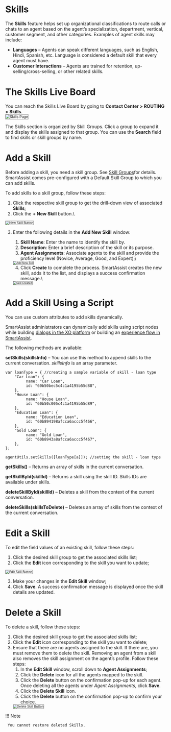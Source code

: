 # **Skills**

The **Skills** feature helps set up organizational classifications to route calls or chats to an agent based on the agent’s specialization, department, vertical, customer segment, and other categories. Examples of agent skills may include:

* **Languages** – Agents can speak different languages, such as English, Hindi, Spanish, etc. Language is considered a default skill that every agent must have.
* **Customer Interactions** – Agents are trained for retention, up-selling/cross-selling, or other related skills.

# The Skills Live Board

You can reach the Skills Live Board by going to **Contact Center > ROUTING > Skills**.\
<img src="../images/skills-page.png" alt="Skills Page" title="Skills Page" style="border: 1px solid gray; zoom:80%;">

The Skills section is organized by Skill Groups. Click a group to expand it and display the skills assigned to that group. You can use the **Search** field to find skills or skill groups by name.

# Add a Skill

Before adding a skill, you need a skill group. See [Skill Groups](https://docs.kore.ai/smartassist/skill-group/skill-groups/)for details. SmartAssist comes pre-configured with a Default Skill Group to which you can add skills.

To add skills to a skill group, follow these steps:

1. Click the respective skill group to get the drill-down view of associated **Skills**;
2. Click the **+ New Skill** button.\
<img src="../images/new-skill-button.png" alt="New Skill Button" title="New Skill Button" style="border: 1px solid gray; zoom:70%;">

3. Enter the following details in the **Add New Skill** window:
    1. **Skill Name**: Enter the name to identify the skill by.
    2. **Description**: Enter a brief description of the skill or its purpose.
    3. **Agent Assignments**: Associate agents to the skill and provide the proficiency level (Novice, Average, Good, and Expert);\
    <img src="../images/add-new-skill.png" alt="Add New Skill" title="Add New Skill" style="border: 1px solid gray; zoom:60%;">

    4. Click **Create** to complete the process. SmartAssist creates the new skill, adds it to the list, and displays a success confirmation message.\
    <img src="../images/skill-created.png" alt="Skill Created" title="Skill Created" style="border: 1px solid gray; zoom:60%;">

# Add a Skill Using a Script

You can use custom attributes to add skills dynamically.

SmartAssist administrators can dynamically add skills using script nodes while building [dialogs in the XO platform](https://developer.kore.ai/docs/bots/bot-builder-tool/dialog-task/working-with-the-script-node/) or building an [experience flow in SmartAssist](https://docs.kore.ai/smartassist/experience-flows/script-task/).

The following methods are available:

**setSkills(skillsInfo)** – You can use this method to append skills to the current conversation. _skillsInfo_ is an array parameter.

```
var loanType = { //creating a sample variable of skill - loan type
    "Car Loan": {
         name: "Car Loan",
         id: "60b50bec5c4c1a4195b55d88",
    },
    "House Loan": {
         name: "House Loan",
         id: "60b50c005c4c1a4195b55d89",
    },
    "Education Loan": {
         name: "Education Loan",
         id: "60b894198afcca6accc5f466",
    },
    "Gold Loan": {
         name: "Gold Loan",
         id: "60b8943a8afcca6accc5f467",
    },
};

agentUtils.setSkills([loanType[a]]); //setting the skill - loan type
```

**getSkills()** – Returns an array of skills in the current conversation.

**getSkillById(skillId)** – Returns a skill using the skill ID. Skills IDs are available under skills.

**deleteSkillById(skillId)** – Deletes a skill from the context of the current conversation.

**deleteSkills(skillsToDelete)** – Deletes an array of skills from the context of the current conversation.

# Edit a Skill

To edit the field values of an existing skill, follow these steps:

1. Click the desired skill group to get the associated skills list;
2. Click the **Edit** icon corresponding to the skill you want to update;
<img src="../images/edit-skill-button.png" alt="Edit Skill Button" title="Edit Skill Button" style="border: 1px solid gray; zoom:70%;">

3. Make your changes in the **Edit Skill** window;
4. Click **Save**. A success confirmation message is displayed once the skill details are updated.

# Delete a Skill

To delete a skill, follow these steps:

1. Click the desired skill group to get the associated skills list;
2. Click the **Edit** icon corresponding to the skill you want to delete;
3. Ensure that there are no agents assigned to the skill. If there are, you must remove them to delete the skill. Removing an agent from a skill also removes the skill assignment on the agent’s profile. Follow these steps:
    1. In the **Edit Skill** window, scroll down to **Agent Assignments**;
    2. Click the **Delete** icon for all the agents mapped to the skill.
    3. Click the **Delete** button on the confirmation pop-up for each agent. Once deleting all the agents under _Agent Assignments_, click **Save**.
    4. Click the **Delete Skill** icon.
    5. Click the **Delete** button on the confirmation pop-up to confirm your choice.
    <img src="../images/delete-skill-button.png" alt="Delete Skill Button" title="Delete Skill Button" style="border: 1px solid gray; zoom:70%;">

!!! Note

     You cannot restore deleted Skills.
